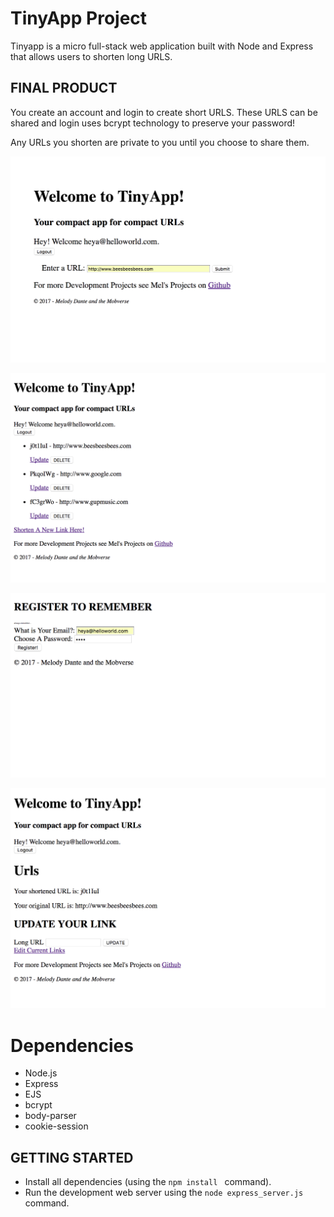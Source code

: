 # TinyApp Project

Tinyapp is a micro full-stack web application built with Node and Express that allows users to shorten long URLS. 

## FINAL PRODUCT

You create an account and login to create short URLS. These URLS can be shared and login uses bcrypt technology to preserve your password! 

Any URLs you shorten are private to you until you choose to share them.

!["Welcome to Tiny App!"](https://github.com/zzidante/tinyApp_Project/blob/master/docs/Enter-a-URL-TinyApp.png)


!["Example List!"](https://github.com/zzidante/tinyApp_Project/blob/master/docs/Link-List-TinyApp.png)

!["Login Page!"](https://github.com/zzidante/tinyApp_Project/blob/master/docs/Register-Page-TinyApp.png)

!["Shortened a URL!"](https://github.com/zzidante/tinyApp_Project/blob/master/docs/Shortened-Url-TinyApp.png)

# Dependencies

- Node.js
- Express
- EJS
- bcrypt
- body-parser
- cookie-session

## GETTING STARTED

- Install all dependencies (using the `npm install ` command).
- Run the development web server using the `node express_server.js` command. 